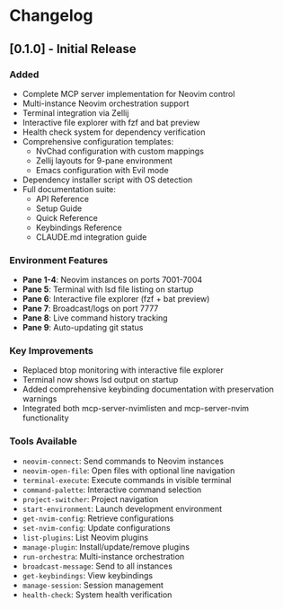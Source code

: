 # Changelog

## [0.1.0] - Initial Release

### Added
- Complete MCP server implementation for Neovim control
- Multi-instance Neovim orchestration support
- Terminal integration via Zellij
- Interactive file explorer with fzf and bat preview
- Health check system for dependency verification
- Comprehensive configuration templates:
  - NvChad configuration with custom mappings
  - Zellij layouts for 9-pane environment
  - Emacs configuration with Evil mode
- Dependency installer script with OS detection
- Full documentation suite:
  - API Reference
  - Setup Guide
  - Quick Reference
  - Keybindings Reference
  - CLAUDE.md integration guide

### Environment Features
- **Pane 1-4**: Neovim instances on ports 7001-7004
- **Pane 5**: Terminal with lsd file listing on startup
- **Pane 6**: Interactive file explorer (fzf + bat preview)
- **Pane 7**: Broadcast/logs on port 7777
- **Pane 8**: Live command history tracking
- **Pane 9**: Auto-updating git status

### Key Improvements
- Replaced btop monitoring with interactive file explorer
- Terminal now shows lsd output on startup
- Added comprehensive keybinding documentation with preservation warnings
- Integrated both mcp-server-nvimlisten and mcp-server-nvim functionality

### Tools Available
- `neovim-connect`: Send commands to Neovim instances
- `neovim-open-file`: Open files with optional line navigation
- `terminal-execute`: Execute commands in visible terminal
- `command-palette`: Interactive command selection
- `project-switcher`: Project navigation
- `start-environment`: Launch development environment
- `get-nvim-config`: Retrieve configurations
- `set-nvim-config`: Update configurations
- `list-plugins`: List Neovim plugins
- `manage-plugin`: Install/update/remove plugins
- `run-orchestra`: Multi-instance orchestration
- `broadcast-message`: Send to all instances
- `get-keybindings`: View keybindings
- `manage-session`: Session management
- `health-check`: System health verification